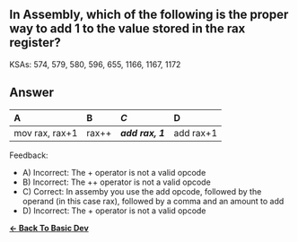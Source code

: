 ## In Assembly, which of the following is the proper way to add 1 to the value stored in the rax register?

KSAs: 574, 579, 580, 596, 655, 1166, 1167, 1172

## Answer
| A | B | ***C*** | D |
| :--- | :--- | :--- | :--- |
| mov rax, rax+1 | rax++ | ***add rax, 1*** | add rax+1 |


Feedback:

- A) Incorrect: The + operator is not a valid opcode
- B) Incorrect: The ++ operator is not a valid opcode
- C) Correct: In assemby you use the add opcode, followed by the operand (in this case rax), followed by a comma and an amount to add
- D) Incorrect: The + operator is not a valid opcode

[**<- Back To Basic Dev**](../../../Basic_Dev.md)

